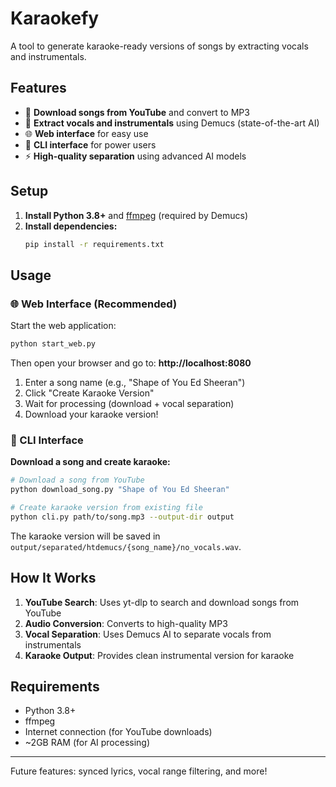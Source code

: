 # Karaokefy

A tool to generate karaoke-ready versions of songs by extracting vocals and instrumentals.

## Features
- 🎵 **Download songs from YouTube** and convert to MP3
- 🎤 **Extract vocals and instrumentals** using Demucs (state-of-the-art AI)
- 🌐 **Web interface** for easy use
- 📱 **CLI interface** for power users
- ⚡ **High-quality separation** using advanced AI models

## Setup

1. **Install Python 3.8+** and [ffmpeg](https://ffmpeg.org/download.html) (required by Demucs)
2. **Install dependencies:**
   ```sh
   pip install -r requirements.txt
   ```

## Usage

### 🌐 Web Interface (Recommended)

Start the web application:
```sh
python start_web.py
```

Then open your browser and go to: **http://localhost:8080**

1. Enter a song name (e.g., "Shape of You Ed Sheeran")
2. Click "Create Karaoke Version"
3. Wait for processing (download + vocal separation)
4. Download your karaoke version!

### 📱 CLI Interface

**Download a song and create karaoke:**
```sh
# Download a song from YouTube
python download_song.py "Shape of You Ed Sheeran"

# Create karaoke version from existing file
python cli.py path/to/song.mp3 --output-dir output
```

The karaoke version will be saved in `output/separated/htdemucs/{song_name}/no_vocals.wav`.

## How It Works

1. **YouTube Search**: Uses yt-dlp to search and download songs from YouTube
2. **Audio Conversion**: Converts to high-quality MP3
3. **Vocal Separation**: Uses Demucs AI to separate vocals from instrumentals
4. **Karaoke Output**: Provides clean instrumental version for karaoke

## Requirements

- Python 3.8+
- ffmpeg
- Internet connection (for YouTube downloads)
- ~2GB RAM (for AI processing)

---

Future features: synced lyrics, vocal range filtering, and more!
